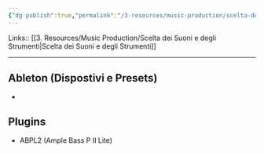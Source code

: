 ```yaml
---
{"dg-publish":true,"permalink":"/3-resources/music-production/scelta-dei-suoni-e-degli-strumenti-bass/","tags":["type/note"]}
---
```


Links:: [[3. Resources/Music Production/Scelta dei Suoni e degli Strumenti\|Scelta dei Suoni e degli Strumenti]]

---


## Ableton (Dispostivi e Presets)

- 


## Plugins

- ABPL2 (Ample Bass P II Lite)

